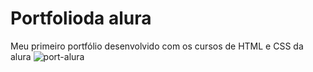 # Portfolioda alura
Meu primeiro portfólio desenvolvido com os cursos de HTML e CSS da alura
![port-alura](https://github.com/user-attachments/assets/695532d1-9323-474d-a959-08b858a80b20)
